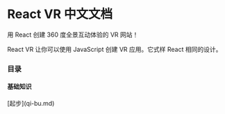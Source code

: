 # React VR 中文文档

用 React 创建 360 度全景互动体验的 VR 网站！

React VR 让你可以使用 JavaScript 创建 VR 应用。它式样 React 相同的设计。

### 目录

#### 基础知识

\[起步\]\(qi-bu.md\)

